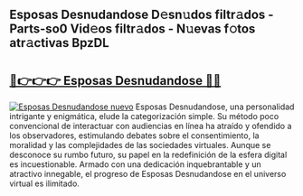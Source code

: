 ## Esposas Desnudandose D𝚎sn𝚞dos filtr𝚊dos - Parts-so0 Vid𝚎os filtr𝚊dos - N𝚞evas f𝚘tos atr𝚊ctivas BpzDL

# <h2><a href="http://mbccaml.tromn.icu/?c=Esposas+Desnudandose">🔗👉👉👉 Esposas Desnudandose 🔗🔗</a></h2>

[![Esposas Desnudandose nuevo](https://i.imgur.com/pEAQMta.gif)](http://mbccaml.tromn.icu/?c=Esposas+Desnudandose)
Esposas Desnudandose, una personalidad intrigante y enigmática, elude la categorización simple. Su método poco convencional de interactuar con audiencias en línea ha atraído y ofendido a los observadores, estimulando debates sobre el consentimiento, la moralidad y las complejidades de las sociedades virtuales. Aunque se desconoce su rumbo futuro, su papel en la redefinición de la esfera digital es incuestionable. Armado con una dedicación inquebrantable y un atractivo innegable, el progreso de Esposas Desnudandose en el universo virtual es ilimitado.
